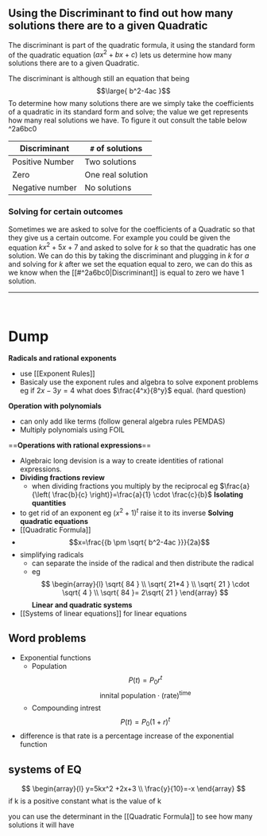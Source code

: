 
&emsp;

## Using the Discriminant to find out how many solutions there are to a given Quadratic 
The discriminant is part of the quadratic formula, it using the standard form of the quadratic equation $(ax^2+bx+c)$ lets us determine how many solutions there are to a given Quadratic. 

The discriminant is although still an equation that being 
$$\large{ b^2-4ac }$$ To determine how many solutions there are we simply take the coefficients of a quadratic in its standard form and solve; the value we get represents how many real solutions we have. To figure it out consult the table below ^2a6bc0

| Discriminant    | `#` of solutions  |
| --------------- | ----------------- |
| Positive Number | Two solutions     |
| Zero            | One real solution |
| Negative number | No solutions      |

### Solving for certain outcomes
Sometimes we are asked to solve for the coefficients of a Quadratic so that they give us a certain outcome. For example you could be given the equation $kx^2+5x+7$  and asked to solve for $k$ so that the quadratic has one solution.
We can do this by taking the discriminant and plugging in $k$ for $a$ and solving for $k$ after we set the equation equal to zero, we can do this as we know when the [[#^2a6bc0|Discriminant]] is equal to zero we have 1 solution. 


---
&emsp;


# Dump


**Radicals and rational exponents** 
- use  [[Exponent Rules]]
- Basicaly use the exponent rules and algebra to solve exponent problems eg if $2x-3y=4$ what does $\frac{4^x}{8^y}$ equal. (hard question)

 **Operation with polynomials** 
- can only add like terms (follow general algebra rules PEMDAS)
- Multiply polynomials using FOIL

==**Operations with rational expressions**==
- Algebraic long devision is a way to create identities of rational expressions. 
- **Dividing fractions review**
	- when dividing fractions you multiply by the reciprocal eg $\frac{a}{\left( \frac{b}{c} \right)}=\frac{a}{1} \cdot \frac{c}{b}$
**Isolating quantities**
- to get rid of an exponent eg $(x^2+1)^t$  raise it to its inverse
**Solving quadratic equations**
- [[Quadratic Formula]]
- $$x=\frac{{b \pm \sqrt{ b^2-4ac }}}{2a}$$
- simplifying radicals 
	- can separate the inside of the radical and then distribute the radical 
	- eg
$$
\begin{array}{l}
\sqrt{ 84 } \\
\sqrt{ 21*4 } \\
\sqrt{ 21 } \cdot \sqrt{ 4 } \\
\sqrt{ 84 }= 2\sqrt{ 21 }
\end{array}
$$
**Linear and quadratic systems**
- [[Systems of linear equations]] for linear equations 

## Word problems 
- Exponential functions 
	- Population
$$
P(t)= P_{0} r^t
$$
$$
\text{innital population}\cdot (\text{rate})^{\text{time}}
$$
	- Compounding intrest
$$
P(t)=P_{0}(1+r)^t
$$
- difference is that rate is a percentage increase of the exponential function

## systems of EQ
$$
\begin{array}{l}
y=5kx^2 +2x+3 \\
\frac{y}{10}=-x
\end{array}
$$
if k is a positive constant what is the value of k

you can use the determinant in the [[Quadratic Formula]] to see how many solutions it will have 


